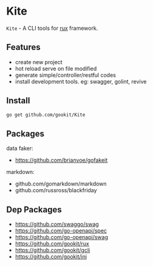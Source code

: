 # Kite

`Kite` - A CLI tools for [rux](https://github.com/gookit/rux) framework.

## Features

- create new project
- hot reload serve on file modified
- generate simple/controller/restful codes
- install development tools. eg: swagger, golint, revive

## Install

```bash
go get github.com/gookit/Kite
```

## Packages

data faker:

- https://github.com/brianvoe/gofakeit

markdown:

- github.com/gomarkdown/markdown
- github.com/russross/blackfriday

## Dep Packages

- https://github.com/swaggo/swag
- https://github.com/go-openapi/spec
- https://github.com/go-openapi/swag
- https://github.com/gookit/rux
- https://github.com/gookit/gcli
- https://github.com/gookit/ini
